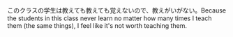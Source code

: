 <tr><td>このクラスの学生は教えても教えても覚えないので、教えがいがない。<td><tr><tr><td>Because the students in this class never learn no matter how many times I teach them (the same things), I feel like it's not worth teaching them.<td><tr></table>

